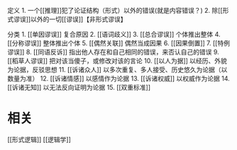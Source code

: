 定义
	1. 一个[[推理]]犯了论证结构（形式）以外的错误(就是内容错误？)
	2. 除[[形式谬误]]以外的一切[[谬误]]【非形式谬误】

分类
	1. [[单因谬误]] 复合原因
	2. [[语词歧义]] 
	3. [[总合谬误]] 个体推出整体
	4. [[分称谬误]] 整体推出个体
	5. [[偶然关联]] 偶然当成因果
	6. [[因果倒置]] 
	7. [[特例谬误]] 
	8. [[同语反诉]] 指出他人存在和自己相同的错误，来否认自己的错误
	9. [[稻草人谬误]] 把对该当傻子，或修改对该的言论
	10. [[以人为据]] 以经历、外貌为论据，反驳思想
	11. [[诉诸众人]] 以多次重复、多人接受、历史悠久为论据（以数量为准）
	12. [[诉诸情感]] 以感情作为论据
	13. [[诉诸权威]] 以权威作为论据
	14. [[诉诸无知]] 以无法反向证明为论据
	15. [[双重标准]] 

# 相关
[[形式逻辑]] 
[[逻辑学]] 